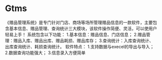 # Gtms
 《赠品管理系统》是专门针对门店、商场等场所管理赠品信息的一款软件，主要包含基本信息、赠品管理、查询统计三大模块，该软件操作简便、灵活，可以使用户轻易上手！ 系统包含以下功能： 1.基本信息：赠品信息、门店信息； 2.赠品管理：赠品入库、赠品出库、赠品耗损、赠品库存； 3.查询统计：入库查询统计、出库查询统计、耗损查询统计。 软件特点： 1.支持数据与execel的导出与导入； 2.数据查询功能强大； 3.信息录入方便简单
